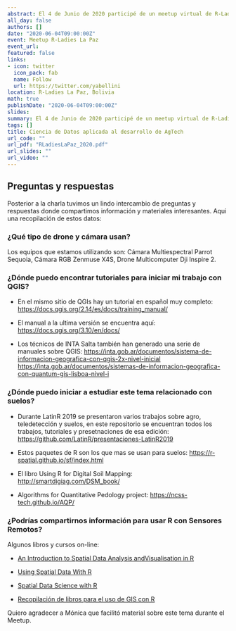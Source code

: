 ```yaml
---
abstract: El 4 de Junio de 2020 participé de un meetup virtual de R-Ladies La Paz. Durante la conferencia tuve la oportunidad de compartir con los asistentes mi charla sobre Data Science para desarrollar AgTech dando ejemplos desarrollados con mi equipo en la Estación Experimental Agrícola INTA de Anguil y algunos materiales de R para realizar estas tareas.
all_day: false
authors: []
date: "2020-06-04T09:00:00Z"
event: Meetup R-Ladies La Paz
event_url: 
featured: false
links:
- icon: twitter
  icon_pack: fab
  name: Follow
  url: https://twitter.com/yabellini 
location: R-Ladies La Paz, Bolivia
math: true
publishDate: "2020-06-04T09:00:00Z"
slides: 
summary: El 4 de Junio de 2020 participé de un meetup virtual de R-Ladies La Paz. Durante la conferencia tuve la oportunidad de compartir con los asistentes mi charla sobre Data Science para desarrollar AgTech dando ejemplos desarrollados con mi equipo en la Estación Experimental Agrícola INTA de Anguil y algunos materiales de R para realizar estas tareas.
tags: []
title: Ciencia de Datos aplicada al desarrollo de AgTech
url_code: ""
url_pdf: "RLadiesLaPaz_2020.pdf"
url_slides: ""
url_video: ""
---
```


## Preguntas y respuestas

Posterior a la charla tuvimos un lindo intercambio de preguntas y respuestas donde compartimos información y materiales interesantes. Aqui una recopilación de estos datos:

### ¿Qué tipo de drone y cámara usan?

Los equipos que estamos utilizando son: Cámara Multiespectral Parrot Sequoia, Cámara RGB Zenmuse X4S, Drone Multicomputer Dji Inspire 2.

### ¿Dónde puedo encontrar tutoriales para iniciar mi trabajo con QGIS?

* En el mismo sitio de QGIs hay un tutorial en español muy completo: https://docs.qgis.org/2.14/es/docs/training_manual/

* El manual a la ultima versión se encuentra aquí: https://docs.qgis.org/3.10/en/docs/

* Los técnicos de INTA Salta también han generado una serie de manuales sobre QGIS: https://inta.gob.ar/documentos/sistema-de-informacion-geografica-con-qgis-2x-nivel-inicial 
https://inta.gob.ar/documentos/sistemas-de-informacion-geografica-con-quantum-gis-lisboa-nivel-i

### ¿Dónde puedo iniciar a estudiar este tema relacionado con suelos?

* Durante LatinR 2019 se presentaron varios trabajos sobre agro, teledetección y suelos, en este repositorio se encuentran todos los trabajos, tutoriales y presetnaciones de esa edición:  https://github.com/LatinR/presentaciones-LatinR2019

* Estos paquetes de R son los que mas se usan para suelos: https://r-spatial.github.io/sf/index.html

* El libro Using R for Digital Soil Mapping: http://smartdigiag.com/DSM_book/

* Algorithms for Quantitative Pedology project: https://ncss-tech.github.io/AQP/

### ¿Podrías compartirnos información para usar R con Sensores Remotos?

Algunos libros y cursos on-line:

* [An Introduction to Spatial Data Analysis andVisualisation in R](https://www.spatialanalysisonline.com/An%20Introduction%20to%20Spatial%20Data%20Analysis%20in%20R.pdf)

* [Using Spatial Data With R](https://cengel.github.io/R-spatial/)

* [Spatial Data Science with R](https://rspatial.org/)

* [Recopilación de libros para el uso de GIS con R](http://www.geomapik.com/spatial-data-science/libros-gratis-r-para-gis-data-science/amp/)

Quiero agradecer a Mónica que facilitó material sobre este tema durante el Meetup.
